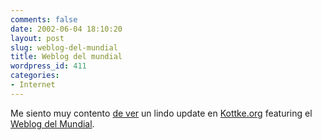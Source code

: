 ```yaml
---
comments: false
date: 2002-06-04 18:10:20
layout: post
slug: weblog-del-mundial
title: Weblog del mundial
wordpress_id: 411
categories:
- Internet
---
```


Me siento muy contento [de ver](http://www.minid.net/images/weblog_mundial.png) un lindo update en [Kottke.org](http://www.kottke.org/02/06/020602world_cup_we.html) featuring el [Weblog del Mundial](http://mundial.weblogs.com.ar).




 
